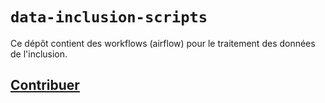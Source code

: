 # `data-inclusion-scripts`

Ce dépôt contient des workflows (airflow) pour le traitement des données de l'inclusion.

## [Contribuer](CONTRIBUTING.md)
